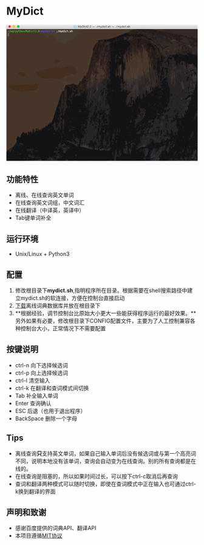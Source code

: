 # MyDict

![demonstrate](resources/demonstrate.gif)

## 功能特性
- 离线、在线查询英文单词
- 在线查询英文词组，中文词汇
- 在线翻译（中译英，英译中）
- Tab键单词补全

## 运行环境
- Unix/Linux + Python3

## 配置

1. 修改根目录下**mydict.sh**,指明程序所在目录。根据需要在shell搜索路径中建立mydict.sh的软连接，方便在控制台直接启动
2. [下载](http://pan.baidu.com/s/1o6ojxpC)离线词典数据库并放在根目录下
3. **根据经验，调节控制台比原始大小更大一些能获得程序运行的最好效果。**另外如果有必要，修改根目录下CONFIG配置文件，主要为了人工控制兼容各种控制台大小，正常情况下不需要配置

## 按键说明
-  ctrl-n       向下选择候选词
-  ctrl-p       向上选择候选词
-  ctrl-l       清空输入
-  ctrl-k       在翻译和查词模式间切换
-  Tab          补全输入单词
-  Enter        查询确认
-  ESC          后退（也用于退出程序）
-  BackSpace    删除一个字母

## Tips
- 离线查询**只**支持英文单词，如果自己输入单词后没有候选词或与第一个高亮词不同，说明本地没有该单词，查询会自动变为在线查询。别的所有查询都是在线的。
- 在线查询是阻塞的，所以如果时间过长，可以按下ctrl-c取消后再查询
- 查词和翻译两种模式可以随时切换，即使在查词模式中正在输入也可通过ctrl-k换到翻译的界面


## 声明和致谢
- 感谢百度提供的词典API、翻译API
- 本项目遵循[MIT协议](LICENSE.txt)
